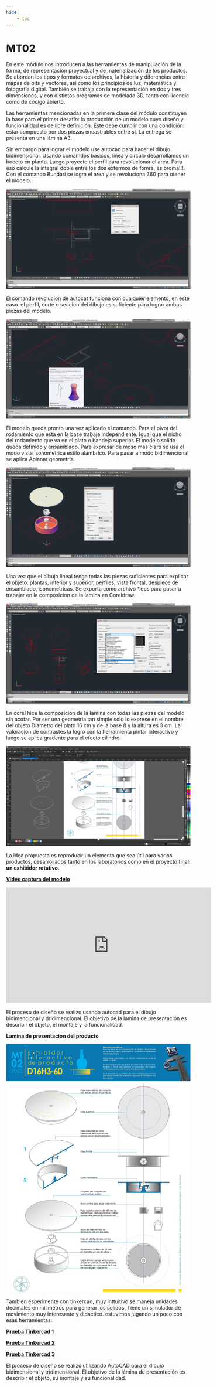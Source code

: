 ```yaml
---
hide:
    - toc
---
```


# MT02

En este módulo nos introducen a las herramientas de manipulación de la forma, de representación proyectual y de materialización de los productos. Se abordan los tipos y formatos de archivos, la historia y diferencias entre mapas de bits y vectores, así como los principios de luz, matemática y fotografía digital. También se trabaja con la representación en dos y tres dimensiones, y con distintos programas de modelado 3D, tanto con licencia como de código abierto.

Las herramientas mencionadas en la primera clase del módulo constituyen la base para el primer desafío: la producción de un modelo cuyo diseño y funcionalidad es de libre definición. Este debe cumplir con una condición: estar compuesto por dos piezas encastrables entre sí. La entrega se presenta en una lámina A3.

Sin embargo para lograr el modelo use autocad para hacer el dibujo bidimensional. Usando comamdos basicos, linea y circulo desarrollamos un boceto en planta. Luego proyecte el perfil para revolucionar el area. Para eso calcule la integral doble entre los dos extermos de fomra, es broma!!!. Con el comando Bundari se logra el area y se revoluciona 360 para otener el modelo.

![](../images/MT02-a.jpg)

El comando revolucion de autocat funciona con cualquier elemento, en este caso. el perfil, corte o seccion del dibujo es suficiente para lograr ambas piezas del modelo.

![](../images/MT02-b.jpg)

El modelo queda pronto una vez aplicado el comando. Para el pivot del rodamiento que esta en la base trabaje independiente. Igual que el nicho del rodamiento que va en el plato o bandeja superior. El modelo solido queda definido y ensamblado. Para expresar de moso mas claro se usa el modo vista isonometrica estilo alambrico. Para pasar a modo bidimencional se aplica Aplanar geometria.

![](../images/MT02-c.jpg)

Una vez que el dibujo lineal tenga todas las piezas suficientes para explicar el objeto: plantas, inferior y superior, perfiles, vista frontal, despiece de ensamblado, isonometricas. Se exporta como archivo *.eps para pasar a trabajar en la composicion de la lamina en Coreldraw.

![](../images/MT02-d.jpg)

En corel hice la composicion de la lamina con todas las piezas del modelo sin acotar. Por ser una geometria tan simple solo lo exprese en el nombre del objeto Diametro del plato 16 cm y de la base 8 y la altura es 3 cm. La valoracion de contrastes la logro con la herramienta pintar interactivo y luego se aplica gradente para el efecto cilindro.

![](../images/MT02-e.jpg)

La idea propuesta es reproducir un elemento que sea útil para varios productos, desarrollados tanto en los laboratorios como en el proyecto final: **un exhibidor rotativo**.

[**Video captura del modelo**](https://youtu.be/Vd-h5JyltwA)

<iframe width="560" height="315" 
    src="https://www.youtube.com/embed/https://youtu.be/Vd-h5JyltwA?si=X8wkR3lNRakpga3V" 
    frameborder="0" allowfullscreen>
</iframe>



El proceso de diseño se realizo usando autocad para el dibujo bidimencional y dridimencional. El objetivo de la lamina de presentación es describir el objeto, el montaje y la funcionalidad. 

**Lamina de presentacion del producto**

![](../images/MT02.jpg)

Tambien esperimente con tinkercad, muy inttuitivo se maneja unidades decimales en milimetros para generar los solidos. Tiene un simulador de movimiento muy interesante y didactico. estuvimos jugando un poco con esas herramientas:

[**Prueba Tinkercad 1**](https://youtu.be/wyWFIOsInSQ)

[**Prueba Tinkercad 2**](https://youtu.be/LMdFxJePiL0)

[**Prueba Tinkercad 3**](https://youtu.be/WP9G7YzJYEQ)

El proceso de diseño se realizó utilizando AutoCAD para el dibujo bidimensional y tridimensional. El objetivo de la lámina de presentación es describir el objeto, su montaje y su funcionalidad.





